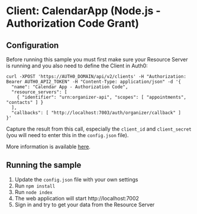 # Client: CalendarApp (Node.js - Authorization Code Grant)

## Configuration

Before running this sample you must first make sure your Resource Server is running and you also need to define the Client in Auth0:

```
curl -XPOST 'https://AUTH0_DOMAIN/api/v2/clients' -H "Authorization: Bearer AUTH0_API2_TOKEN" -H "Content-Type: application/json" -d '{
  "name": "Calendar App - Authorization Code",
  "resource_servers": [
    { "identifier": "urn:organizer-api", "scopes": [ "appointments", "contacts" ] }
  ],
  "callbacks": [ "http://localhost:7003/auth/organizer/callback" ]
}'
```

Capture the result from this call, especially the `client_id` and `client_secret` (you will need to enter this in the `config.json` file).

More information is available [here](https://auth0.com/docs/api-authn-authz#tutorials).

## Running the sample

 1. Update the `config.json` file with your own settings
 2. Run `npm install`
 3. Run `node index`
 4. The web application will start http://localhost:7002
 5. Sign in and try to get your data from the Resource Server
